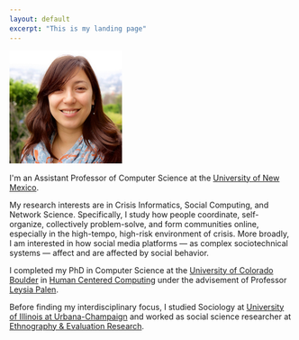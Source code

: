 ```yaml
---
layout: default
excerpt: "This is my landing page"
---
```


<img src="assets/prof_head.jpg" height="200" />

I'm an Assistant Professor of Computer Science at the [University of New Mexico](http://unm.edu).

My research interests are in Crisis Informatics, Social Computing, and Network Science. Specifically, I study how people coordinate, self-organize, collectively problem-solve, and form communities online, especially in the high-tempo, high-risk environment of crisis. More broadly, I am interested in how social media platforms — as complex sociotechnical systems — affect and are affected by social behavior.

I completed my PhD in Computer Science at the [University of Colorado Boulder](http://colorado.edu) in [Human Centered Computing](http://hcc.colorado.edu) under the advisement of Professor [Leysia Palen](http://cmci.colorado.edu/~palen/).

Before finding my interdisciplinary focus, I studied Sociology at [University of Illinois at Urbana-Champaign](http://illinois.edu/) and worked as social science researcher at [Ethnography & Evaluation Research](http://www.colorado.edu/eer/).
